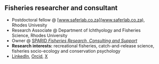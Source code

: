 ## Fisheries researcher and consultant
- Postdoctoral fellow @ [www.saferlab.co.za](www.saferlab.co.za), Rhodes Univesity
- Research Associate @ Department of Ichthyology and Fisheries Science, Rhodes University
- Owner @ [SPARID *Fisheries Research, Consulting and Support*](www.sparid.co.za)
- **Research interests:** recreational fisheries, catch-and-release science, fisheries socio-ecology and conservation psychology
- [LinkedIn](www.linkedin.com/in/matthewfarthingrsa), [Orcid](https://orcid.org/0000-0002-9375-3241), [X](https://x.com/MattWFarthing)
